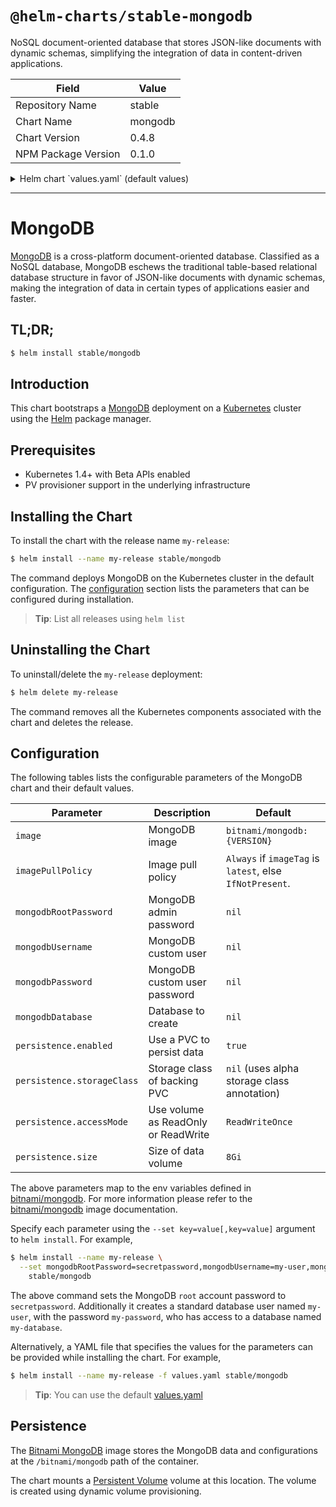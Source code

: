 # `@helm-charts/stable-mongodb`

NoSQL document-oriented database that stores JSON-like documents with dynamic schemas, simplifying the integration of data in content-driven applications.

| Field               | Value   |
| ------------------- | ------- |
| Repository Name     | stable  |
| Chart Name          | mongodb |
| Chart Version       | 0.4.8   |
| NPM Package Version | 0.1.0   |

<details>

<summary>Helm chart `values.yaml` (default values)</summary>

```yaml
## Bitnami MongoDB image version
## ref: https://hub.docker.com/r/bitnami/mongodb/tags/
##
image: bitnami/mongodb:3.4.2-r1

## Specify a imagePullPolicy
## 'Always' if imageTag is 'latest', else set to 'IfNotPresent'
## ref: http://kubernetes.io/docs/user-guide/images/#pre-pulling-images
##
# imagePullPolicy:

## MongoDB admin password
## ref: https://github.com/bitnami/bitnami-docker-mongodb/blob/master/README.md#setting-the-root-password-on-first-run
##
# mongodbRootPassword:

## MongoDB custom user and database
## ref: https://github.com/bitnami/bitnami-docker-mongodb/blob/master/README.md#creating-a-user-and-database-on-first-run
##
# mongodbUsername:
# mongodbPassword:
# mongodbDatabase:

## Enable persistence using Persistent Volume Claims
## ref: http://kubernetes.io/docs/user-guide/persistent-volumes/
##
persistence:
  enabled: true
  ## If defined, volume.beta.kubernetes.io/storage-class: <storageClass>
  ## Default: volume.alpha.kubernetes.io/storage-class: default
  ##
  # storageClass:
  accessMode: ReadWriteOnce
  size: 8Gi

## Configure resource requests and limits
## ref: http://kubernetes.io/docs/user-guide/compute-resources/
##
resources:
  requests:
    memory: 256Mi
    cpu: 100m
```

</details>

---

# MongoDB

[MongoDB](https://www.mongodb.com/) is a cross-platform document-oriented database. Classified as a NoSQL database, MongoDB eschews the traditional table-based relational database structure in favor of JSON-like documents with dynamic schemas, making the integration of data in certain types of applications easier and faster.

## TL;DR;

```bash
$ helm install stable/mongodb
```

## Introduction

This chart bootstraps a [MongoDB](https://github.com/bitnami/bitnami-docker-mongodb) deployment on a [Kubernetes](http://kubernetes.io) cluster using the [Helm](https://helm.sh) package manager.

## Prerequisites

- Kubernetes 1.4+ with Beta APIs enabled
- PV provisioner support in the underlying infrastructure

## Installing the Chart

To install the chart with the release name `my-release`:

```bash
$ helm install --name my-release stable/mongodb
```

The command deploys MongoDB on the Kubernetes cluster in the default configuration. The [configuration](#configuration) section lists the parameters that can be configured during installation.

> **Tip**: List all releases using `helm list`

## Uninstalling the Chart

To uninstall/delete the `my-release` deployment:

```bash
$ helm delete my-release
```

The command removes all the Kubernetes components associated with the chart and deletes the release.

## Configuration

The following tables lists the configurable parameters of the MongoDB chart and their default values.

| Parameter                  | Description                         | Default                                                  |
| -------------------------- | ----------------------------------- | -------------------------------------------------------- |
| `image`                    | MongoDB image                       | `bitnami/mongodb:{VERSION}`                              |
| `imagePullPolicy`          | Image pull policy                   | `Always` if `imageTag` is `latest`, else `IfNotPresent`. |
| `mongodbRootPassword`      | MongoDB admin password              | `nil`                                                    |
| `mongodbUsername`          | MongoDB custom user                 | `nil`                                                    |
| `mongodbPassword`          | MongoDB custom user password        | `nil`                                                    |
| `mongodbDatabase`          | Database to create                  | `nil`                                                    |
| `persistence.enabled`      | Use a PVC to persist data           | `true`                                                   |
| `persistence.storageClass` | Storage class of backing PVC        | `nil` (uses alpha storage class annotation)              |
| `persistence.accessMode`   | Use volume as ReadOnly or ReadWrite | `ReadWriteOnce`                                          |
| `persistence.size`         | Size of data volume                 | `8Gi`                                                    |

The above parameters map to the env variables defined in [bitnami/mongodb](http://github.com/bitnami/bitnami-docker-mongodb). For more information please refer to the [bitnami/mongodb](http://github.com/bitnami/bitnami-docker-mongodb) image documentation.

Specify each parameter using the `--set key=value[,key=value]` argument to `helm install`. For example,

```bash
$ helm install --name my-release \
  --set mongodbRootPassword=secretpassword,mongodbUsername=my-user,mongodbPassword=my-password,mongodbDatabase=my-database \
    stable/mongodb
```

The above command sets the MongoDB `root` account password to `secretpassword`. Additionally it creates a standard database user named `my-user`, with the password `my-password`, who has access to a database named `my-database`.

Alternatively, a YAML file that specifies the values for the parameters can be provided while installing the chart. For example,

```bash
$ helm install --name my-release -f values.yaml stable/mongodb
```

> **Tip**: You can use the default [values.yaml](values.yaml)

## Persistence

The [Bitnami MongoDB](https://github.com/bitnami/bitnami-docker-mongodb) image stores the MongoDB data and configurations at the `/bitnami/mongodb` path of the container.

The chart mounts a [Persistent Volume](kubernetes.io/docs/user-guide/persistent-volumes/) volume at this location. The volume is created using dynamic volume provisioning.
